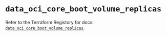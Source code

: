 # `data_oci_core_boot_volume_replicas`

Refer to the Terraform Registory for docs: [`data_oci_core_boot_volume_replicas`](https://registry.terraform.io/providers/oracle/oci/6.18.0/docs/data-sources/core_boot_volume_replicas).
